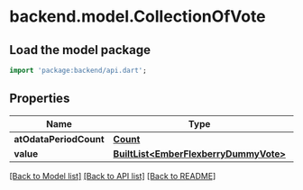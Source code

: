 # backend.model.CollectionOfVote

## Load the model package
```dart
import 'package:backend/api.dart';
```

## Properties
Name | Type | Description | Notes
------------ | ------------- | ------------- | -------------
**atOdataPeriodCount** | [**Count**](Count.md) |  | [optional] 
**value** | [**BuiltList&lt;EmberFlexberryDummyVote&gt;**](EmberFlexberryDummyVote.md) |  | [optional] 

[[Back to Model list]](../README.md#documentation-for-models) [[Back to API list]](../README.md#documentation-for-api-endpoints) [[Back to README]](../README.md)


